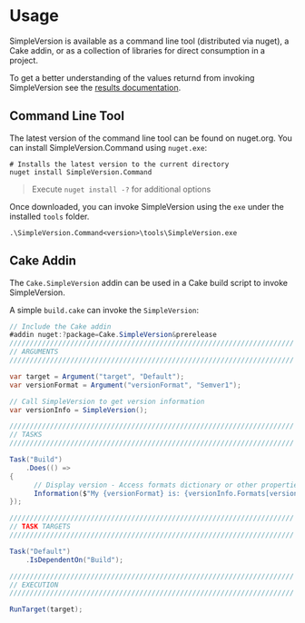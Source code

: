 Usage
=====

SimpleVersion is available as a command line tool (distributed via nuget), a Cake
addin, or as a collection of libraries for direct consumption in a project.

To get a better understanding of the values returnd from invoking SimpleVersion
see the [results documentation][results].

Command Line Tool
-----------------

The latest version of the command line tool can be found on nuget.org.
You can install SimpleVersion.Command using `nuget.exe`:

```posh
# Installs the latest version to the current directory
nuget install SimpleVersion.Command
```

> Execute `nuget install -?` for additional options

Once downloaded, you can invoke SimpleVersion using the `exe` under the installed
`tools` folder.

```posh
.\SimpleVersion.Command<version>\tools\SimpleVersion.exe
```

Cake Addin
----------

The `Cake.SimpleVersion` addin can be used in a Cake build script to invoke
SimpleVersion.

A simple `build.cake` can invoke the `SimpleVersion`:

```c#
// Include the Cake addin
#addin nuget:?package=Cake.SimpleVersion&prerelease
//////////////////////////////////////////////////////////////////////
// ARGUMENTS
//////////////////////////////////////////////////////////////////////

var target = Argument("target", "Default");
var versionFormat = Argument("versionFormat", "Semver1");

// Call SimpleVersion to get version information
var versionInfo = SimpleVersion();

//////////////////////////////////////////////////////////////////////
// TASKS
//////////////////////////////////////////////////////////////////////

Task("Build")
    .Does(() =>
{
      // Display version - Access formats dictionary or other properties
      Information($"My {versionFormat} is: {versionInfo.Formats[versionFormat]}");
});

//////////////////////////////////////////////////////////////////////
// TASK TARGETS
//////////////////////////////////////////////////////////////////////

Task("Default")
    .IsDependentOn("Build");

//////////////////////////////////////////////////////////////////////
// EXECUTION
//////////////////////////////////////////////////////////////////////

RunTarget(target);
```


[Results]: ./results.md